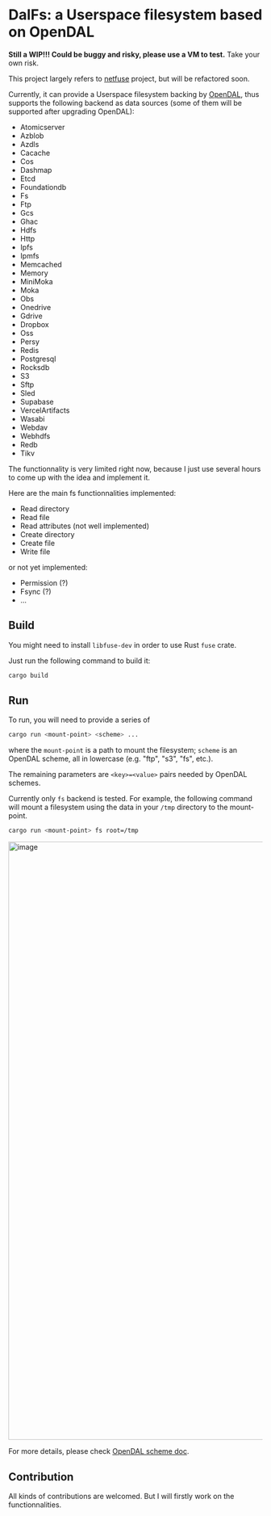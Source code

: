 # DalFs: a Userspace filesystem based on OpenDAL

**Still a WIP!!! Could be buggy and risky, please use a VM to test.** Take your own risk.

This project largely refers to [netfuse](https://github.com/anowell/netfuse) project, but will be refactored soon.

Currently, it can provide a Userspace filesystem backing by [OpenDAL](https://github.com/apache/incubator-opendal), thus supports the following backend as data sources (some of them will be supported after upgrading OpenDAL):

- Atomicserver
- Azblob
- Azdls
- Cacache
- Cos
- Dashmap
- Etcd
- Foundationdb
- Fs
- Ftp
- Gcs
- Ghac
- Hdfs
- Http
- Ipfs
- Ipmfs
- Memcached
- Memory
- MiniMoka
- Moka
- Obs
- Onedrive
- Gdrive
- Dropbox
- Oss
- Persy
- Redis
- Postgresql
- Rocksdb
- S3
- Sftp
- Sled
- Supabase
- VercelArtifacts
- Wasabi
- Webdav
- Webhdfs
- Redb
- Tikv

The functionnality is very limited right now, because I just use several hours to come up with the idea and implement it.

Here are the main fs functionnalities implemented:

- Read directory
- Read file
- Read attributes (not well implemented)
- Create directory
- Create file
- Write file

or not yet implemented:
- Permission (?)
- Fsync (?)
- ...

## Build

You might need to install `libfuse-dev` in order to use Rust `fuse` crate.

Just run the following command to build it:

```bash
cargo build
```

## Run

To run, you will need to provide a series of 

```bash
cargo run <mount-point> <scheme> ...
```

where the `mount-point` is a path to mount the filesystem; `scheme` is an OpenDAL scheme, all in lowercase (e.g. "ftp", "s3", "fs", etc.).

The remaining parameters are `<key>=<value>` pairs needed by OpenDAL schemes.

Currently only `fs` backend is tested. For example, the following command will mount a filesystem using the data in your `/tmp` directory to the mount-point.

```bash
cargo run <mount-point> fs root=/tmp
```

<img width="1185" alt="image" src="https://github.com/Inokinoki/DalFs/assets/8311300/c591ffe1-be35-4c79-8ffa-368c66872b9f">


For more details, please check [OpenDAL scheme doc](https://opendal.apache.org/docs/rust/opendal/enum.Scheme.html).

## Contribution

All kinds of contributions are welcomed. But I will firstly work on the functionnalities.
